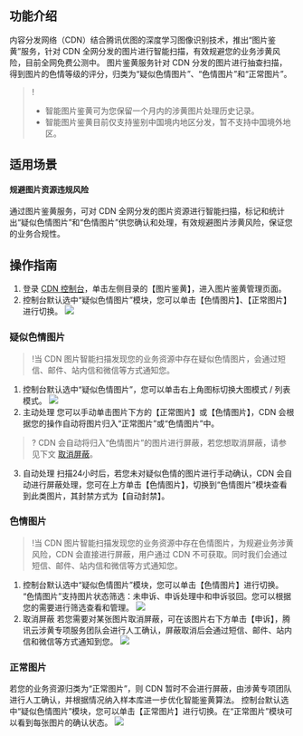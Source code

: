 ## 功能介绍

内容分发网络（CDN）结合腾讯优图的深度学习图像识别技术，推出“图片鉴黄”服务，针对 CDN 全网分发的图片进行智能扫描，有效规避您的业务涉黄风险，目前全网免费公测中。
图片鉴黄服务针对 CDN 分发的图片进行抽查扫描，得到图片的色情等级的评分，归类为“疑似色情图片”、“色情图片”和“正常图片”。

> !
>- 智能图片鉴黄可为您保留一个月内的涉黄图片处理历史记录。
>- 智能图片鉴黄目前仅支持鉴别中国境内地区分发，暂不支持中国境外地区。

## 适用场景

#### 规避图片资源违规风险
通过图片鉴黄服务，可对 CDN 全网分发的图片资源进行智能扫描，标记和统计出“疑似色情图片”和“色情图片”供您确认和处理，有效规避图片涉黄风险，保证您的业务合规性。

## 操作指南
1. 登录 [CDN 控制台](https://console.cloud.tencent.com/cdn)，单击左侧目录的【图片鉴黄】，进入图片鉴黄管理页面。
2. 控制台默认选中“疑似色情图片”模块，您可以单击【色情图片】、【正常图片】进行切换。
   ![](https://main.qcloudimg.com/raw/6a5032ae03e9d818de743ab729e49540.png)

### 疑似色情图片
> !当 CDN 图片智能扫描发现您的业务资源中存在疑似色情图片，会通过短信、邮件、站内信和微信等方式通知您。

1. 控制台默认选中“疑似色情图片”，您可以单击右上角图标切换大图模式 / 列表模式。
![](https://main.qcloudimg.com/raw/e563618d7e2a1db33c590f186490f545.png)
2. 主动处理
您可以手动单击图片下方的【正常图片】或【色情图片】，CDN 会根据您的操作自动将图片归入“正常图片”或“色情图片”中。
>? CDN 会自动将归入“色情图片”的图片进行屏蔽，若您想取消屏蔽，请参见下文 [取消屏蔽](#m1)。

3. 自动处理
   扫描24小时后，若您未对疑似色情的图片进行手动确认，CDN 会自动进行屏蔽处理，您可在上方单击【色情图片】，切换到“色情图片”模块查看到此类图片，其封禁方式为【自动封禁】。

### 色情图片
> !当 CDN 图片智能扫描发现您的业务资源中存在色情图片，为规避业务涉黄风险，CDN 会直接进行屏蔽，用户通过 CDN 不可获取。同时我们会通过短信、邮件、站内信和微信等方式通知您。

<span ID = "m1"></span>
1. 控制台默认选中“疑似色情图片”模块，您可以单击【色情图片】进行切换。
“色情图片”支持图片状态筛选：未申诉、申诉处理中和申诉驳回。您可以根据您的需要进行筛选查看和管理。
![](https://main.qcloudimg.com/raw/e68168dd147f828144414116afa5d489.png)
2. 取消屏蔽
若您需要对某张图片取消屏蔽，可在该图片右下方单击【申诉】，腾讯云涉黄专项服务团队会进行人工确认，屏蔽取消后会通过短信、邮件、站内信和微信等方式通知到您。
![](https://main.qcloudimg.com/raw/cb039e15fe71b426bbd946cfbb7ad03f.png)

### 正常图片
若您的业务资源归类为“正常图片”，则 CDN 暂时不会进行屏蔽，由涉黄专项团队进行人工确认，并根据情况纳入样本库进一步优化智能鉴黄算法。
控制台默认选中“疑似色情图片”模块，您可以单击【正常图片】进行切换。在“正常图片”模块可以看到每张图片的确认状态。
![](https://main.qcloudimg.com/raw/accc286fec2374675e1f86f7e588132d.png)
